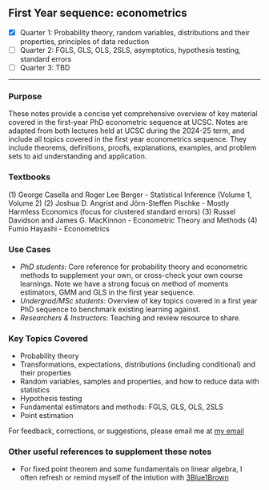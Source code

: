 ## First Year sequence: econometrics
- [x] Quarter 1: Probability theory, random variables, distributions and their properties, principles of data reduction
- [ ] Quarter 2: FGLS, GLS, OLS, 2SLS, asymptotics, hypothesis testing, standard errors
- [ ] Quarter 3: TBD
      
***
### Purpose
These notes provide a concise yet comprehensive overview of key material covered in the first-year PhD econometric sequence at UCSC. Notes are adapted
from both lectures held at UCSC during the 2024-25 term, and include all topics covered in the first year econometrics sequence. They include theorems, definitions, proofs, explanations, examples, and problem sets to aid understanding and application.

### Textbooks
(1) George Casella and Roger Lee Berger - Statistical Inference (Volume 1, Volume 2) 
(2) Joshua D. Angrist and Jörn-Steffen Pischke - Mostly Harmless Economics (focus for clustered standard errors) 
(3) Russel Davidson and James G. MacKinnon - Econometric Theory and Methods
(4) Fumio Hayashi - Econometrics


### Use Cases
- *PhD students*: Core reference for probability theory and econometric methods to supplement your own, or cross-check your own course learnings. Note we have a strong focus on method of moments estimators, GMM and GLS in the first year sequence.
- *Undergrad/MSc students*: Overview of key topics covered in a first year PhD sequence to benchmark existing learning against.
- *Researchers & Instructors*: Teaching and review resource to share. 

### Key Topics Covered
- Probability theory
- Transformations, expectations, distributions (including conditional) and their properties
- Random variables, samples and properties, and how to reduce data with statistics
- Hypothesis testing
- Fundamental estimators and methods: FGLS, GLS, OLS, 2SLS 
- Point estimation
 

For feedback, corrections, or suggestions, please email me at [my email](absaggese@ucsc.edu)

### Other useful references to supplement these notes 
- For fixed point theorem and some fundamentals on linear algebra, I often refresh or remind myself of the intution with [3Blue1Brown](https://www.3blue1brown.com/)

